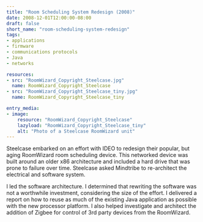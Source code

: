 ```yaml
---
title: "Room Scheduling System Redesign (2008)"
date: 2008-12-01T12:00:00-08:00
draft: false
short_name: "room-scheduling-system-redesign"
tags: 
- applications 
- firmware
- communications protocols
- Java
- networks

resources:
- src: "RoomWizard_Copyright_Steelcase.jpg"
  name: RoomWizard_Copyright_Steelcase
- src: "RoomWizard_Copyright_Steelcase_tiny.jpg"
  name: RoomWizard_Copyright_Steelcase_tiny

entry_media:
- image:
    resource: "RoomWizard_Copyright_Steelcase"
    lazyload: "RoomWizard_Copyright_Steelcase_tiny"
    alt: "Photo of a Steelcase RoomWizard unit"
---
```

Steelcase embarked on an effort with IDEO to redesign their popular, but aging RoomWizard room scheduling device. This networked device was built around an older x86 architecture and included a hard drive that was prone to failure over time. Steelcase asked Mindtribe to re-architect the electrical and software system.

I led the software architecture. I determined that rewriting the software was not a worthwhile investment, considering the size of the effort. I delivered a report on how to reuse as much of the existing Java application as possible with the new processor platform. I also helped investigate and architect the addition of Zigbee for control of 3rd party devices from the RoomWizard.
